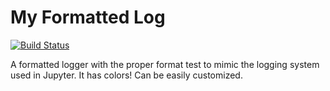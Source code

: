 # My Formatted Log

[![Build Status](https://travis-ci.org/b1quint/my_formatted_log.svg?branch=master)](https://travis-ci.org/b1quint/my_formatted_log)

A formatted logger with the proper format test to mimic the logging system used in Jupyter. It has colors!
Can be easily customized.
